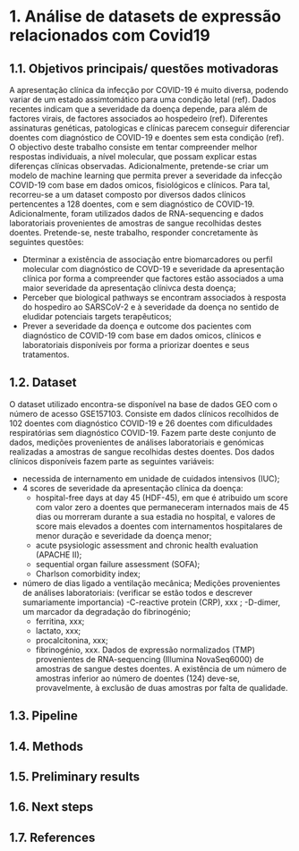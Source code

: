 # 1. Análise de datasets de expressão relacionados com Covid19

## 1.1. Objetivos principais/ questões motivadoras

A apresentação clínica da infecção por COVID-19 é muito diversa, podendo variar de um estado assimtomático para uma condição letal (ref). Dados recentes indicam que a severidade da doença depende, para além de factores virais, de factores associados ao hospedeiro (ref). Diferentes assinaturas genéticas, patologicas e clínicas parecem conseguir diferenciar doentes com diagnóstico de COVID-19 e doentes sem esta condição (ref).
O objectivo deste trabalho consiste em tentar compreender melhor respostas individuais, a nível molecular, que possam explicar estas diferenças clínicas observadas. Adicionalmente, pretende-se criar um modelo de machine learning que permita prever a severidade da infecção COVID-19 com base em dados omicos, fisiológicos e clínicos.
Para tal, recorreu-se a um dataset composto por diversos dados clínicos pertencentes a 128 doentes, com e sem diagnóstico de COVID-19. Adicionalmente, foram utilizados dados de RNA-sequencing e dados laboratoriais provenientes de amostras de sangue recolhidas destes doentes.
Pretende-se, neste trabalho, responder concretamente às seguintes questões:
- Dterminar a existência de associação entre biomarcadores ou perfil molecular com diagnóstico de COVD-19 e severidade da apresentação clínica por forma a compreender que factores estão associados a uma maior severidade da apresentação clínivca desta doença;
- Perceber que biological pathways se encontram associados à resposta do hospediro ao SARSCoV-2 e à severidade da doença no sentido de eludidar potenciais targets terapêuticos;
- Prever a severidade da doença e outcome dos pacientes com diagnóstico de COVID-19 com base em dados omicos, clínicos e laboratoriais disponíveis por forma a priorizar doentes e seus tratamentos.

## 1.2. Dataset
O dataset utilizado encontra-se disponível na base de dados GEO com o número de acesso GSE157103. Consiste em dados clínicos recolhidos de 102 doentes com diagnóstico COVID-19 e 26 doentes com dificuldades respiratórias sem diagnóstico COVID-19. Fazem parte deste conjunto de dados, medições provenientes de análises laboratoriais e genómicas realizadas a amostras de sangue recolhidas destes doentes.
Dos dados clínicos disponíveis fazem parte as seguintes variáveis:
- necessida de internamento em unidade de cuidados intensivos (IUC);
- 4 scores de severidade da apresentação clínica da doença:
    - hospital-free days at day 45 (HDF-45), em que é atribuido um score com valor zero a doentes que permaneceram internados mais de 45 dias ou morreram durante a sua estadia no hospital, e valores de score mais elevados a doentes com internamentos hospitalares de menor duração e severidade da doença menor;
    - acute psysiologic assessment and chronic health evaluation (APACHE II);
    - sequential organ failure assessment (SOFA);
    - Charlson comorbidity index;
- número de dias ligado a ventilação mecânica;
Medições provenientes de análises laboratoriais:
(verificar se estão todos e descrever sumariamente importancia)
    -C-reactive protein (CRP), xxx ;
    -D-dimer, um marcador da degradação do fibrinogénio;
    - ferritina, xxx;
    - lactato, xxx;
    - procalcitonina, xxx;
    - fibrinogénio, xxx.
Dados de expressão normalizados (TMP) provenientes de RNA-sequencing (Illumina NovaSeq6000) de amostras de sangue destes doentes. A existência de um número de amostras inferior ao número de doentes (124) deve-se, provavelmente, à exclusão de duas amostras por falta de qualidade.

## 1.3. Pipeline

## 1.4. Methods

## 1.5. Preliminary results

## 1.6. Next steps

## 1.7. References
